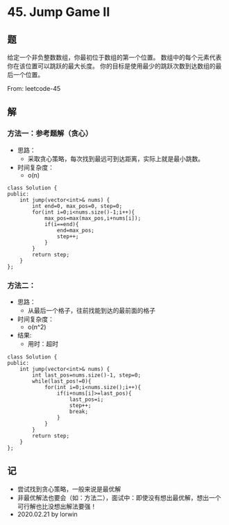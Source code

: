 # 45. Jump Game II

## 题

给定一个非负整数数组，你最初位于数组的第一个位置。
数组中的每个元素代表你在该位置可以跳跃的最大长度。
你的目标是使用最少的跳跃次数到达数组的最后一个位置。

From: leetcode-45

## 解

### 方法一：参考题解（贪心）
- 思路：
  - 采取贪心策略，每次找到最远可到达距离，实际上就是最小跳数。
- 时间复杂度：
  - o(n)
```
class Solution {
public:
    int jump(vector<int>& nums) {
        int end=0, max_pos=0, step=0;
        for(int i=0;i<nums.size()-1;i++){
            max_pos=max(max_pos,i+nums[i]);
            if(i==end){
                end=max_pos;
                step++;
            }
        }
        return step;
    }
};
```

### 方法二：
- 思路：
  - 从最后一个格子，往前找能到达的最前面的格子
- 时间复杂度：
  - o(n^2)
- 结果:
  - 用时：超时
```
class Solution {
public:
    int jump(vector<int>& nums) {
        int last_pos=nums.size()-1, step=0;
        while(last_pos!=0){
            for(int i=0;i<nums.size();i++){
                if(i+nums[i]>=last_pos){
                    last_pos=i;
                    step++;
                    break;
                }
            }
        }
        return step;
    }
};
```

## 记

- 尝试找到贪心策略，一般来说是最优解
- 非最优解法也要会（如：方法二），面试中：即使没有想出最优解，想出一个可行解也比没想出解法要强！
- 2020.02.21 by lorwin